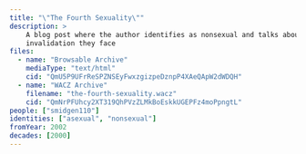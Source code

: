 ```yaml
---
title: "\"The Fourth Sexuality\""
description: >
    A blog post where the author identifies as nonsexual and talks about the
    invalidation they face
files:
  - name: "Browsable Archive"
    mediaType: "text/html"
    cid: "QmU5P9UFrReSPZNSEyFwxzgizpeDznpP4XAeQApW2dWDQH"
  - name: "WACZ Archive"
    filename: "the-fourth-sexuality.wacz"
    cid: "QmNrPFUhcy2XT319QhPVzZLMkBoEskkUGEPFz4moPpngtL"
people: ["smidgen110"]
identities: ["asexual", "nonsexual"]
fromYear: 2002
decades: [2000]
---
```

